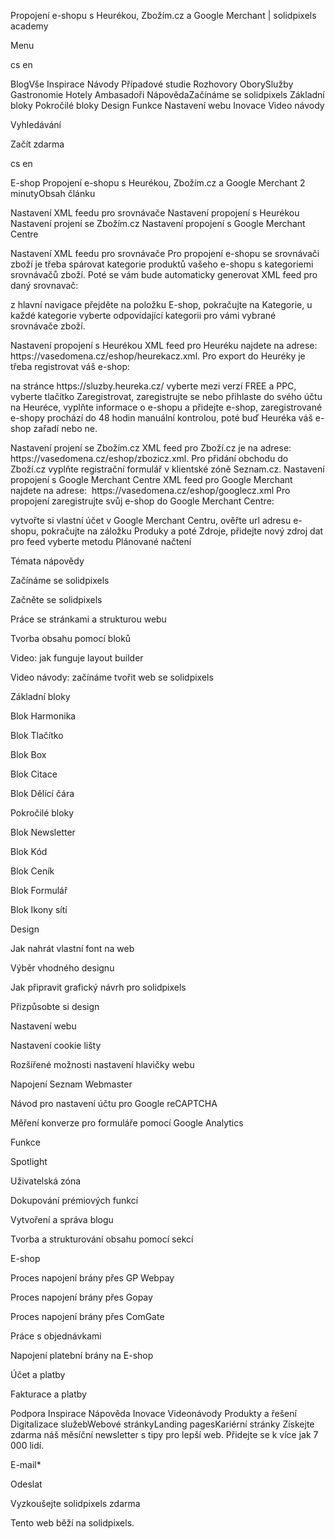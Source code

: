 <p>Propojení e-shopu s Heurékou, Zbožím.cz a Google Merchant | solidpixels academy</p>
<p>Menu</p>
<p>cs en</p>
<p>BlogVše Inspirace Návody Případové studie Rozhovory OborySlužby Gastronomie Hotely Ambasadoři NápovědaZačínáme se solidpixels Základní bloky Pokročilé bloky Design Funkce Nastavení webu Inovace Video návody</p>
<p>Vyhledávání</p>
<p>Začít zdarma</p>
<p>cs en</p>
<p>E-shop
Propojení e-shopu s Heurékou, Zbožím.cz a Google Merchant
2 minutyObsah článku</p>
<p>Nastavení XML feedu pro srovnávače
Nastavení propojení s Heurékou
Nastavení projení se Zbožím.cz
Nastavení propojení s Google Merchant Centre</p>
<p>Nastavení XML feedu pro srovnávače
Pro propojení e-shopu se srovnávači zboží je třeba spárovat kategorie produktů vašeho e-shopu s kategoriemi srovnávačů zboží. Poté se vám bude automaticky generovat XML feed pro daný srovnavač:</p>
<p>z hlavní navigace přejděte na položku E-shop,
pokračujte na Kategorie,
u každé kategorie vyberte odpovídající kategorii pro vámi vybrané srovnávače zboží.</p>
<p>Nastavení propojení s Heurékou
XML feed pro Heuréku najdete na adrese:
https://vasedomena.cz/eshop/heurekacz.xml.
Pro export do Heuréky je třeba registrovat váš e-shop:</p>
<p>na stránce https://sluzby.heureka.cz/ vyberte mezi verzí FREE a PPC,
vyberte tlačítko Zaregistrovat,
zaregistrujte se nebo přihlaste do svého účtu na Heuréce,
vyplňte informace o e-shopu a přidejte e-shop,
zaregistrované e-shopy prochází do 48 hodin manuální kontrolou, poté buď Heuréka váš e-shop zařadí nebo ne.</p>
<p>Nastavení projení se Zbožím.cz
XML feed pro Zboží.cz je na adrese:
https://vasedomena.cz/eshop/zbozicz.xml.
Pro přidání obchodu do Zboží.cz vyplňte registrační formulář v klientské zóně Seznam.cz.
Nastavení propojení s Google Merchant Centre
XML feed pro Google Merchant najdete na adrese: 
https://vasedomena.cz/eshop/googlecz.xml
Pro propojení zaregistrujte svůj e-shop do Google Merchant Centre:</p>
<p>vytvořte si vlastní účet v Google Merchant Centru,
ověřte url adresu e-shopu,
pokračujte na záložku Produky a poté Zdroje,
přidejte nový zdroj dat
pro feed vyberte metodu Plánované načtení </p>
<p>Témata nápovědy</p>
<p>Začínáme se solidpixels</p>
<p>Začněte se solidpixels</p>
<p>Práce se stránkami a strukturou webu</p>
<p>Tvorba obsahu pomocí bloků</p>
<p>Video: jak funguje layout builder </p>
<p>Video návody: začínáme tvořit web se solidpixels</p>
<p>Základní bloky</p>
<p>Blok Harmonika</p>
<p>Blok Tlačítko</p>
<p>Blok Box</p>
<p>Blok Citace</p>
<p>Blok Dělící čára</p>
<p>Pokročilé bloky</p>
<p>Blok Newsletter</p>
<p>Blok Kód</p>
<p>Blok Ceník</p>
<p>Blok Formulář</p>
<p>Blok Ikony sítí</p>
<p>Design</p>
<p>Jak nahrát vlastní font na web</p>
<p>Výběr vhodného designu</p>
<p>Jak připravit grafický návrh pro solidpixels</p>
<p>Přizpůsobte si design</p>
<p>Nastavení webu</p>
<p>Nastavení cookie lišty</p>
<p>Rozšířené možnosti nastavení hlavičky webu</p>
<p>Napojení Seznam Webmaster</p>
<p>Návod pro nastavení účtu pro Google reCAPTCHA</p>
<p>Měření konverze pro formuláře pomocí Google Analytics</p>
<p>Funkce</p>
<p>Spotlight</p>
<p>Uživatelská zóna</p>
<p>Dokupování prémiových funkcí</p>
<p>Vytvoření a správa blogu</p>
<p>Tvorba a strukturování obsahu pomocí sekcí</p>
<p>E-shop</p>
<p>Proces napojení brány přes GP Webpay</p>
<p>Proces napojení brány přes Gopay</p>
<p>Proces napojení brány přes ComGate</p>
<p>Práce s objednávkami</p>
<p>Napojení platební brány na E-shop</p>
<p>Účet a platby</p>
<p>Fakturace a platby</p>
<p>Podpora
 Inspirace
Nápověda
Inovace
Videonávody
 Produkty a řešení
 Digitalizace služebWebové stránkyLanding pagesKariérní stránky Získejte zdarma náš měsíční newsletter s tipy pro lepší web. Přidejte se k více jak 7 000 lidí.</p>
<p>E-mail*</p>
<p>Odeslat</p>
<p>Vyzkoušejte solidpixels zdarma</p>
<p>Tento web běží na solidpixels.</p>